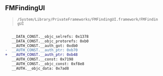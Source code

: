 ## FMFindingUI

> `/System/Library/PrivateFrameworks/FMFindingUI.framework/FMFindingUI`

```diff

   __DATA_CONST.__objc_selrefs: 0x1378
   __DATA_CONST.__objc_protorefs: 0xb0
   __AUTH_CONST.__auth_got: 0xdb0
-  __AUTH_CONST.__auth_ptr: 0xb70
+  __AUTH_CONST.__auth_ptr: 0xb48
   __AUTH_CONST.__const: 0x7198
   __AUTH_CONST.__objc_const: 0xf8e8
   __AUTH.__objc_data: 0x7ad8

```
